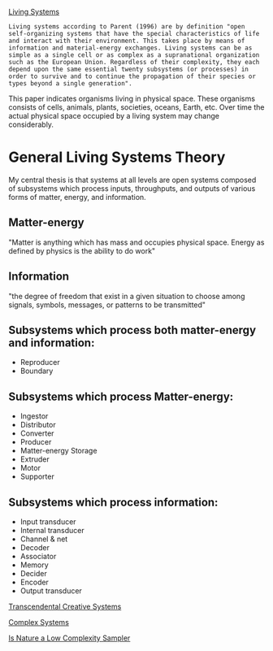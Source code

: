 [Living Systems](https://en.wikipedia.org/wiki/Living_systems)

```
Living systems according to Parent (1996) are by definition "open self-organizing systems that have the special characteristics of life and interact with their environment. This takes place by means of information and material-energy exchanges. Living systems can be as simple as a single cell or as complex as a supranational organization such as the European Union. Regardless of their complexity, they each depend upon the same essential twenty subsystems (or processes) in order to survive and to continue the propagation of their species or types beyond a single generation".
```

This paper indicates organisms living in physical space. These organisms consists of cells, animals, plants, societies, oceans, Earth, etc. Over time the actual physical space occupied by a living system may change considerably.

# General Living Systems Theory

My central thesis is that systems at all levels are open systems composed of subsystems which process inputs, throughputs, and outputs of various forms of matter, energy, and information.

## Matter-energy

"Matter is anything which has mass and occupies physical space. Energy as defined by physics is the ability to do work"

## Information
"the degree of freedom that exist in a given situation to choose among signals, symbols, messages, or patterns to be transmitted"

## Subsystems which process both matter-energy and information:
* Reproducer
* Boundary

## Subsystems which process Matter-energy:
* Ingestor
* Distributor
* Converter
* Producer
* Matter-energy Storage
* Extruder
* Motor
* Supporter

## Subsystems which process information:
* Input transducer
* Internal transducer
* Channel & net
* Decoder
* Associator
* Memory
* Decider
* Encoder
* Output transducer

[Transcendental Creative Systems](http://www.vantagequest.org/trees/livingsystems1.htm)

[Complex Systems](https://en.wikipedia.org/wiki/Complex_systems)

[Is Nature a Low Complexity Sampler](http://emanueleviola.wordpress.com/2014/11/09/is-nature-a-low-complexity-sampler/)

